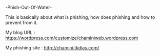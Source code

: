  -Phish-Out-Of-Water-
 
This is basically about what is phishing, how does phishing and how to prevent from it.

My blog URL : https://wordpress.com/customize/chaminiweb.wordpress.com

My phishing site : http://chamini.tkdias.com/